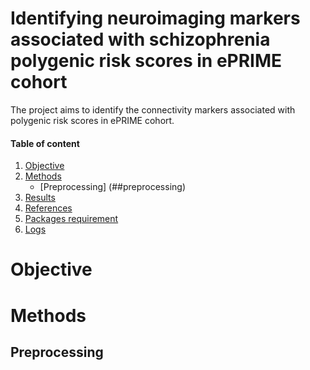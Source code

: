 # Identifying neuroimaging markers associated with schizophrenia polygenic risk scores in ePRIME cohort

The project aims to identify the connectivity markers associated with polygenic risk scores in ePRIME cohort.

#### Table of content
1. [Objective](#objective)
2. [Methods](#methods)
    * [Preprocessing] (##preprocessing)
3. [Results](#results)
4. [References](#references)
5. [Packages requirement](#packages-requirement)
6. [Logs](#logs)

# Objective

# Methods
## Preprocessing

